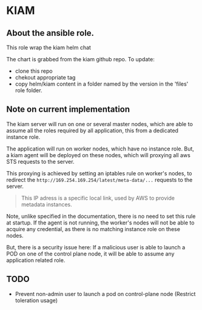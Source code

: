 # KIAM

## About the ansible role.

This role wrap the kiam helm chat

The chart is grabbed from the kiam github repo. To update:

- clone this repo
- chekout appropriate tag
- copy helm/kiam content in a folder named by the version in the 'files' role folder.


## Note on current implementation

The kiam server will run on one or several master nodes, which are able to assume all the roles required by all application, this from a dedicated instance role.

The application will run on worker nodes, which have no instance role. But, a kiam agent will be deployed on these nodes, which will proxying all aws STS requests to the server.

This proxying is achieved by setting an iptables rule on worker's nodes, to redirect the `http://169.254.169.254/latest/meta-data/...` requests to the server.

> This IP adress is a specific local link, used by AWS to provide metadata instances.

Note, unlike specified in the documentation, there is no need to set this rule at startup. If the agent is not running, the worker's nodes will not be able to acquire any credential, 
as there is no matching instance role on these nodes.

But, there is a security issue here: If a malicious user is able to launch a POD on one of the control plane node, it will be able to assume any application related role.

## TODO

- Prevent non-admin user to launch a pod on control-plane node (Restrict toleration usage)

